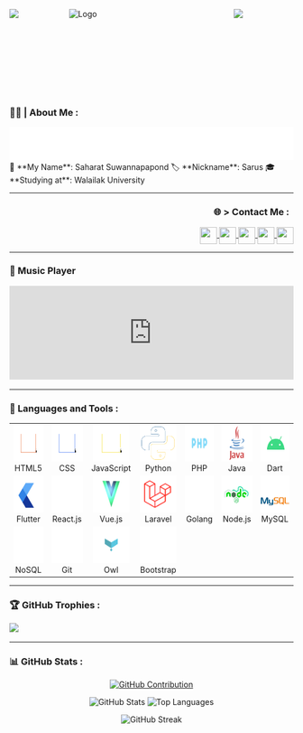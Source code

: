 ![Logo](supun-new.png)
<img align="left" src="https://user-images.githubusercontent.com/65187002/144930161-2f783401-8d27-4fdf-a2f7-cc0ba32f1f1f.gif" width="21%">
<img align="right" src="https://user-images.githubusercontent.com/65187002/144930161-2f783401-8d27-4fdf-a2f7-cc0ba32f1f1f.gif" width="21%">

<br>
<br>
<br>
<br>
<br>
<br>
<br>

### 🧑‍💼 | About Me :

<img src="svg/about_me.svg">

<div align="left">
    👤 **My Name**: Saharat Suwannapapond  
    🏷️ **Nickname**: Sarus  
    🎓 **Studying at**: Walailak University  
</div>

<hr>

<h3 align="right"> 🌐 > Contact Me : &nbsp;</h3>
<div align="right"> 
    <a href="https://facebook.com/saharat.suwannapapond.7" target="blank">
        <img align="center" src="https://upload.wikimedia.org/wikipedia/commons/6/6c/Facebook_Logo_2023.png" height="30" width="30" />
    </a>
    <a href="https://instagram.com/sr_sarus" target="blank">
        <img align="center" src="https://upload.wikimedia.org/wikipedia/commons/thumb/a/a5/Instagram_icon.png/2048px-Instagram_icon.png"  height="30" width="30" />
    </a>
    <a href="https://x.com/suwannapapond" target="blank">
        <img align="center" src="https://freepnglogo.com/images/all_img/1691832581twitter-x-icon-png.png"  height="30" width="30" />
    </a>
    <a href="https://linkedin.com/in/saharat-sarus/" target="blank">
        <img align="center" src="https://cdn1.iconfinder.com/data/icons/logotypes/32/circle-linkedin-512.png" height="30" width="30" />
    </a>
    <a href="https://discord.gg/sss" target="blank">
        <img align="center" src="https://static-00.iconduck.com/assets.00/discord-icon-2048x2048-o5mluhz2.png" height="30" width="30" />
    </a>
</div>

<hr>

### 🎵 Music Player

<div align="center">
    <iframe width="100%" height="166" scrolling="no" frameborder="no" allow="autoplay" 
        src="https://w.soundcloud.com/player/?url=https%3A//api.soundcloud.com/tracks/your-track-id&color=%237F3FBF&auto_play=true&hide_related=false&show_comments=true&show_user=true&show_reposts=false&show_teaser=true">
    </iframe>
</div>

---

### :memo: Languages and Tools :

<table align="center">
   <tr>
      <td align="center" width="96"><a href="https://www.w3schools.com/html/"><img src="icon/html-icon.svg" alt="icon" width="65" height="65" /></a>
         <br>HTML5
      </td>
      <td align="center" width="96"><a href="https://www.w3schools.com/css/"><img src="icon/css-icon.svg" alt="icon" width="65" height="65" /></a>
         <br>CSS
      </td>
      <td align="center" width="96"><a href="https://www.w3schools.com/js/"><img src="icon/js-icon.svg" alt="icon" width="65" height="65" /></a>
         <br>JavaScript
      </td>
      <td align="center" width="96"><a href="https://www.python.org/"><img src="icon/python-icon.svg" alt="icon" width="65" height="65" /></a>
         <br>Python
      </td>
      <td align="center" width="96"><a href="https://www.w3schools.com/php/"><img src="icon/php1.gif" alt="icon" width="65" height="65" /></a>
         <br>PHP
      </td>
      <td align="center" width="96"><a href="https://www.java.com/en/"><img src="icon/java1.gif" alt="icon" width="65" height="65" /></a>
         <br>Java
      </td>
      <td align="center" width="96"><a href="https://dart.dev/"><img src="icon/dart_android.gif" alt="icon" width="65" height="65" /></a>
         <br>Dart
      </td>
   </tr>
   <tr>
      <td align="center" width="96"><a href="https://flutter.dev/"><img src="icon/flutter.gif" alt="icon" width="65" height="65" /></a>
         <br>Flutter
      </td>
      <td align="center" width="96"><a href="https://react.dev/"><img src="icon/react.gif" alt="icon" width="65" height="65" /></a>
         <br>React.js
      </td>
      <td align="center" width="96"><a href="https://vuejs.org/"><img src="icon/vue.gif" alt="icon" width="65" height="65" /></a>
         <br>Vue.js
      </td>
      <td align="center" width="96"><a href="https://laravel.com/"><img src="icon/laravel.gif" alt="icon" width="65" height="65" /></a>
         <br>Laravel
      </td>
      <td align="center" width="96"><a href="https://go.dev/"><img src="icon/go.gif" alt="icon" width="65" height="65" /></a>
         <br>Golang
      </td>
      <td align="center" width="96"><a href="https://nodejs.org/en"><img src="icon/node1.gif" alt="icon" width="65" height="65" /></a>
         <br>Node.js
      </td>
      <td align="center" width="96"><a href="https://www.w3schools.com/sql/"><img src="icon/mysql.gif" alt="icon" width="65" height="65" /></a>
         <br>MySQL
      </td>
   </tr>
   <tr>
      <td align="center" width="96"><a href="https://www.mongodb.com/nosql-explained"><img src="icon/mongodb.gif" alt="icon" width="65" height="65" /></a>
         <br>NoSQL
      </td>
      <td align="center" width="96"><a href="https://git-scm.com/"><img src="icon/git.gif" alt="icon" width="65" height="65" /></a>
         <br>Git
      </td>
      <td align="center" width="96"><a href="https://owlcarousel2.github.io/OwlCarousel2/"><img src="icon/owl.gif" alt="icon" width="65" height="65" /></a>
         <br>Owl
      </td>
      <td align="center" width="96"><a href="https://getbootstrap.com/"><img src="icon/B1.gif" alt="icon" width="65" height="65" /></a>
         <br>Bootstrap
      </td>
   </tr>
</table>

---

### 🏆 GitHub Trophies :

![](https://github-profile-trophy.vercel.app/?username=sarus1997&theme=radical&no-frame=false&no-bg=false&margin-w=4)

---

### 📊 GitHub Stats :

<p align="center">
  <a href="https://github.com/sarus1997">
    <img height="215em" src="https://github-profile-summary-cards.vercel.app/api/cards/profile-details?username=Sarus1997&theme=radical" alt="GitHub Contribution"/>
  </a>
</p>

<p align="center">
  <img height="180em" src="https://github-readme-stats.vercel.app/api?username=sarus1997&theme=dark&hide_border=false&include_all_commits=true&count_private=true" alt="GitHub Stats"/>
  <img height="180em" src="https://github-readme-stats.vercel.app/api/top-langs/?username=sarus1997&theme=dark&hide_border=false&include_all_commits=true&count_private=true&layout=compact" alt="Top Languages"/>
</p>

<p align="center">
  <img height="170em" src="https://github-readme-streak-stats.herokuapp.com/?user=sarus1997&theme=dark&hide_border=false" alt="GitHub Streak"/>
</p>
